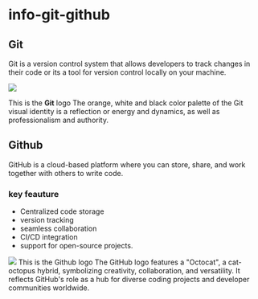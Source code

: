 # info-git-github

## Git
Git is a version control system that allows developers to track changes in their code or its a tool for version control locally on your machine.


<img src="https://cdn.iconscout.com/icon/free/png-256/free-git-logo-icon-download-in-svg-png-gif-file-formats--wordmark-programming-langugae-language-pack-logos-icons-1175220.png" > 

This is the **Git** logo
The orange, white and black color palette of the Git visual identity is a reflection or energy and dynamics, as well as professionalism and authority.

## Github 
GitHub is a cloud-based platform where you can store, share, and work together with others to write code.
### key feauture
* Centralized code storage
* version tracking
* seamless collaboration
* CI/CD integration
* support for open-source projects.
<img src="https://cdn-icons-png.flaticon.com/512/25/25231.png" >
This is the Github logo
The GitHub logo features a "Octocat", a cat-octopus hybrid, symbolizing creativity, collaboration, and versatility. It reflects GitHub's role as a hub for diverse coding projects and developer communities worldwide.
